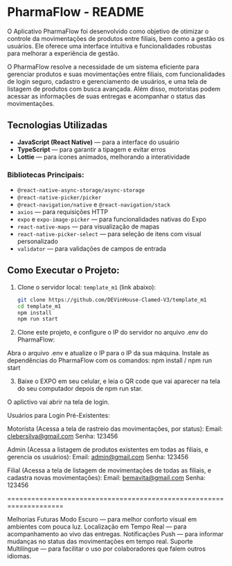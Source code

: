 # PharmaFlow - README

O Aplicativo PharmaFlow foi desenvolvido como objetivo de otimizar o controle da movimentações de produtos entre filiais, bem como a gestão os usuários. Ele oferece uma interface intuitiva e funcionalidades robustas para melhorar a experiência de gestão.

O PharmaFlow resolve a necessidade de um sistema eficiente para gerenciar produtos e suas movimentações entre filiais, com funcionalidades de login seguro, cadastro e gerenciamento de usuários, e uma tela de listagem de produtos com busca avançada. 
Além disso, motoristas podem acessar as informações de suas entregas e acompanhar o status das movimentações.

## Tecnologias Utilizadas

- **JavaScript (React Native)** — para a interface do usuário
- **TypeScript** — para garantir a tipagem e evitar erros
- **Lottie** — para ícones animados, melhorando a interatividade

### Bibliotecas Principais:

- `@react-native-async-storage/async-storage`
- `@react-native-picker/picker`
- `@react-navigation/native` e `@react-navigation/stack`
- `axios` — para requisições HTTP
- `expo` e `expo-image-picker` — para funcionalidades nativas do Expo
- `react-native-maps` — para visualização de mapas
- `react-native-picker-select` — para seleção de itens com visual personalizado
- `validator` — para validações de campos de entrada

## Como Executar o Projeto:

1. Clone o servidor local: `template_m1` (link abaixo):
   ```bash
   git clone https://github.com/DEVinHouse-Clamed-V3/template_m1
   cd template_m1
   npm install
   npm run start

2. Clone este projeto, e configure o IP do servidor no arquivo .env do PharmaFlow:

Abra o arquivo .env e atualize o IP para o IP da sua máquina.
Instale as dependências do PharmaFlow com os comandos: npm install / npm run start

3. Baixe o EXPO em seu celular, e leia o QR code que vai aparecer na tela do seu computador depois de npm run star.

O aplictivo vai abrir na tela de login. 

Usuários para Login Pré-Existentes:

Motorista (Acessa a tela de rastreio das movimentações, por status):
Email: clebersilva@gmail.com
Senha: 123456

Admin (Acessa a listagem de produtos existentes em todas as filiais, e gerencia os usuários):
Email: admin@gmail.com
Senha: 123456

Filial (Acessa a tela de listagem de movimentações de todas as filiais, e cadastra novas movimentações):
Email: bemavita@gmail.com
Senha: 123456

====================================================================

Melhorias Futuras
Modo Escuro — para melhor conforto visual em ambientes com pouca luz.
Localização em Tempo Real — para acompanhamento ao vivo das entregas.
Notificações Push — para informar mudanças no status das movimentações em tempo real.
Suporte Multilíngue — para facilitar o uso por colaboradores que falem outros idiomas.
